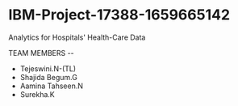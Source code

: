 # IBM-Project-17388-1659665142
Analytics for Hospitals' Health-Care Data

TEAM MEMBERS --

- Tejeswini.N-(TL)
- Shajida Begum.G
- Aamina Tahseen.N
- Surekha.K

